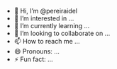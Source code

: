 - 👋 Hi, I’m @pereiraidel
- 👀 I’m interested in ...
- 🌱 I’m currently learning ...
- 💞️ I’m looking to collaborate on ...
- 📫 How to reach me ...
- 😄 Pronouns: ...
- ⚡ Fun fact: ...

<!---
pereiraidel/pereiraidel is a ✨ special ✨ repository because its `README.md` (this file) appears on your GitHub profile.
You can click the Preview link to take a look at your changes.
--->
